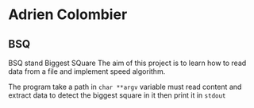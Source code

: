 # Adrien Colombier

## BSQ

BSQ stand Biggest SQuare
The aim of this project is to learn how to read data from a file and implement speed algorithm.

The program take a path in `char **argv` variable must read content and extract data to detect the biggest square in it 
then print it in `stdout`
